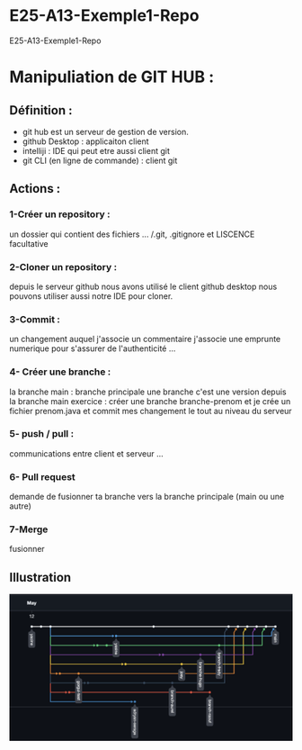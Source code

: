 # E25-A13-Exemple1-Repo

E25-A13-Exemple1-Repo

# Manipuliation de GIT HUB :

## Définition :

- git hub est un serveur de gestion de version.
- github Desktop : applicaiton client
- intelliji : IDE qui peut etre aussi client git
- git CLI (en ligne de commande) : client git

## Actions :

### 1-Créer un repository :

un dossier qui contient des fichiers ... /.git, .gitignore et LISCENCE facultative

### 2-Cloner un repository :

depuis le serveur github nous avons utilisé le client github desktop
nous pouvons utiliser aussi notre IDE pour cloner.

### 3-Commit :

un changement auquel j'associe un commentaire
j'associe une emprunte numerique pour s'assurer de l'authenticité ...


### 4- Créer une branche :

la branche main : branche principale
une branche c'est une version depuis la branche main
exercice : créer une branche branche-prenom et je crée un fichier prenom.java et commit mes changement
le tout au niveau du serveur

### 5- push / pull :

communications entre client et serveur ...

### 6- Pull request

demande de fusionner ta branche vers la branche principale (main ou une autre)
### 7-Merge 
fusionner

## Illustration 

<img src="Capture.png">

